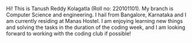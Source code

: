 Hi! This is Tanush Reddy Kolagatla (Roll no: 220101101). My branch is Computer Science and engineering. I hail from Bangalore, Karnataka and I am currently residing at Manas Hostel.
I am enjoying learning new things and solving the tasks in the duration of the coding week, and I am looking forward to working with the coding club if possible!
